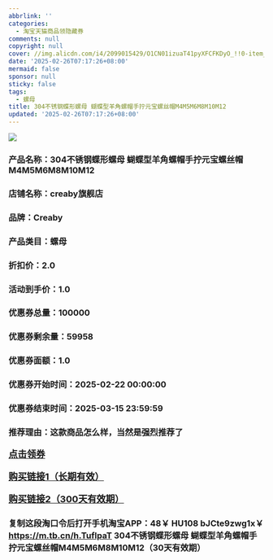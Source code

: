 ```yaml
---
abbrlink: ''
categories:
  - 淘宝天猫商品领隐藏券
comments: null
copyright: null
cover: //img.alicdn.com/i4/2099015429/O1CN01izuaT41pyXFCFKDyO_!!0-item_pic.jpg
date: '2025-02-26T07:17:26+08:00'
mermaid: false
sponsor: null
sticky: false
tags:
  - 螺母
title: 304不锈钢蝶形螺母 蝴蝶型羊角螺帽手拧元宝螺丝帽M4M5M6M8M10M12
updated: '2025-02-26T07:17:26+08:00'
--- 
```


![](//img.alicdn.com/i4/2099015429/O1CN01izuaT41pyXFCFKDyO_!!0-item_pic.jpg)

### 产品名称：304不锈钢蝶形螺母 蝴蝶型羊角螺帽手拧元宝螺丝帽M4M5M6M8M10M12
### 店铺名称：creaby旗舰店
### 品牌：Creaby
### 产品类目：螺母
### 折扣价：2.0
### 活动到手价：1.0
### 优惠券总量：100000
### 优惠券剩余量：59958
### 优惠券面额：1.0
### 优惠券开始时间：2025-02-22 00:00:00	
### 优惠券结束时间：2025-03-15 23:59:59	
### 推荐理由：这款商品怎么样，当然是强烈推荐了

<p style="font-size: 18px; font-weight: bold;">
  <a href="https://uland.taobao.com/coupon/edetail?e=VoD8wdDZ3umlhHvvyUNXZfh8CuWt5YH5OVuOuRD5gLJMmdsrkidbOWBzzpT26idJZ3SaBk7SQq2MDCR1dekkUVTSy8i%2BGoBoK9lXMP3GBTa7XQd33TiCjf5T2szKrsBqRSHvQe2jOLZ9pbNCYX0I%2BPP%2BWUTgK%2F%2B0I%2BtaUgbudUxA%2B536asYsLWVfKa%2BhVnNDLVAuU8CMzMe6ofMoXK1llJjB6TX2HR3QQ5WKStDdyeTLAJho1Tgm24y1rRo98IyIzxHHRjXbSzC3GXpSbfs48hsfH89gsCDZD2QvaKYPBeSY%2BJyXmtWRdM55whnkTRtaswDhlpaMEawCGruttYDvNg%3D%3D&traceId=0b515d4517407227641888116d126c&union_lens=lensId%3AOPT%401740722772%400be360d5_0dd3_1954b2998ec_d15a%4001%40eyJmbG9vcklkIjo3MzM1NH0ie" target="_blank">点击领券</a>
</p>
<p style="font-size: 18px; font-weight: bold;">
  <a href="https://s.click.taobao.com/t?e=m%3D2%26s%3Dk2vJAJ36zRtw4vFB6t2Z2ueEDrYVVa64K7Vc7tFgwiHjf2vlNIV67uW8xal2bDKcxeoNewupcd73ID%2FV1RqsF4wnCJeELi4I%2FIEn%2BS1IjHAB0ghlTd7WlZVm%2FOAUUFw71qrpxiwMoCNxc1AtbZGVS%2FpbyEeGiyyKPaVRHRLfY9ELZMqoQW%2BfuKGzo1lVxIiovEgvakLrNm%2FNL%2Fuv7CPF3lQRrr2jQyCXPw%2BNmFBLAayW6K4oqVx3rF74QXR%2B9w0AjCYtYGASbzRUrFwjXfRKMROfYmExpA2104bt%2FCh0HCYhxHVAXAnYFpCQUe4XVK%2BmCCwPdonooN4%3D" target="_blank">购买链接1（长期有效）</a>
</p>
<p style="font-size: 18px; font-weight: bold;">
  <a href="https://s.click.taobao.com/QhBXVNs" target="_blank">购买链接2（300天有效期）</a>
</p>

### 复制这段淘口令后打开手机淘宝APP：48￥ HU108 bJCte9zwg1x￥ https://m.tb.cn/h.TuflpaT  304不锈钢蝶形螺母 蝴蝶型羊角螺帽手拧元宝螺丝帽M4M5M6M8M10M12（30天有效期）
